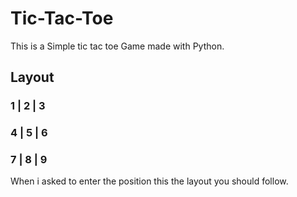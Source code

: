 # Tic-Tac-Toe
This is a Simple tic tac toe Game made with Python.

## Layout

###   1 | 2 | 3
###   4 | 5 | 6 
###   7 | 8 | 9 

When i asked to enter the position this the layout you should follow.
